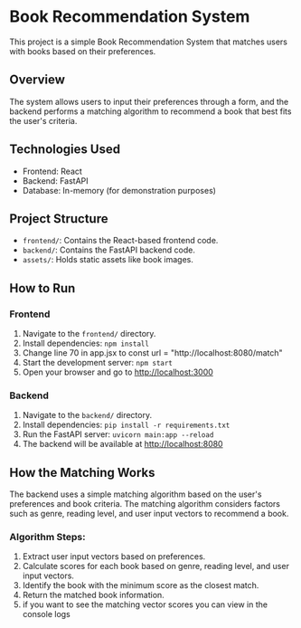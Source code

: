 # Book Recommendation System

This project is a simple Book Recommendation System that matches users with books based on their preferences.

## Overview

The system allows users to input their preferences through a form, and the backend performs a matching algorithm to recommend a book that best fits the user's criteria.

## Technologies Used

- Frontend: React
- Backend: FastAPI
- Database: In-memory (for demonstration purposes)

## Project Structure

- `frontend/`: Contains the React-based frontend code.
- `backend/`: Contains the FastAPI backend code.
- `assets/`: Holds static assets like book images.

## How to Run

### Frontend

1. Navigate to the `frontend/` directory.
2. Install dependencies: `npm install`
3. Change line 70 in app.jsx to const url = "http://localhost:8080/match"
3. Start the development server: `npm start`
4. Open your browser and go to [http://localhost:3000](http://localhost:3000)

### Backend

1. Navigate to the `backend/` directory.
2. Install dependencies: `pip install -r requirements.txt`
3. Run the FastAPI server: `uvicorn main:app --reload`
4. The backend will be available at [http://localhost:8080](http://localhost:8080)

## How the Matching Works

The backend uses a simple matching algorithm based on the user's preferences and book criteria. The matching algorithm considers factors such as genre, reading level, and user input vectors to recommend a book.

### Algorithm Steps:

1. Extract user input vectors based on preferences.
2. Calculate scores for each book based on genre, reading level, and user input vectors.
3. Identify the book with the minimum score as the closest match.
4. Return the matched book information.
5. if you want to see the matching vector scores you can view in the console logs
